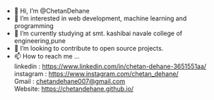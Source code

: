 - 👋 Hi, I’m @ChetanDehane
- 👀 I’m interested in web development, machine learning and programming
- 🌱 I’m currently studying at smt. kashibai navale college of engineering,pune
- 💞️ I’m looking to contribute to open source projects.
- 📫 How to reach me ... <br>
      linkedin : https://www.linkedin.com/in/chetan-dehane-3651551aa/ <br>
      instagram : https://www.instagram.com/chetan_dehane/          <br>
      Gmail : chetandehane007@gmail.com                        <br>
      Website: https://chetandehane.github.io/

<!---
ChetanDehane/ChetanDehane is a ✨ special ✨ repository because its `README.md` (this file) appears on your GitHub profile.
You can click the Preview link to take a look at your changes.
--->
